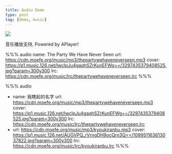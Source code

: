 ```yaml
---
title: Audio Demo
type: post
tag: [demo, music]
---
```



<img src="https://user-images.githubusercontent.com/34600369/40580777-0dee07f0-613e-11e8-9a8b-a6f866db5986.png" align="middle" />


音乐播放支持, Powered by APlayer!


%%% audio
name: The Party We Have Never Seen
url: https://cdn.moefe.org/music/mp3/thepartywehaveneverseen.mp3
cover: https://p1.music.126.net/IwclpJu4gaqhSZrKunEFWg==/3297435379408525.jpg?param=300y300
lrc: https://cdn.moefe.org/music/lrc/thepartywehaveneverseen.lrc
%%%


<!-- more -->


%%% audio
- name: 我瞎起的名字
  url: https://cdn.moefe.org/music/mp3/thepartywehaveneverseen.mp3
  cover: https://p1.music.126.net/IwclpJu4gaqhSZrKunEFWg==/3297435379408525.jpg?param=300y300
  lrc: https://cdn.moefe.org/music/lrc/thepartywehaveneverseen.lrc
- url: https://cdn.moefe.org/music/mp3/kyoukiranbu.mp3
  cover: https://p1.music.126.net/AUGVPQ_rVrngDH9ocQrn3Q==/109951163613037822.jpg?param=300y300
  lrc: https://cdn.moefe.org/music/lrc/kyoukiranbu.lrc
%%%
